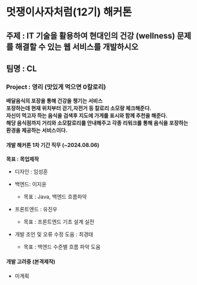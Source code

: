 # 멋쟁이사자처럼(12기) 해커톤 
## 주제 : IT 기술을 활용하여 현대인의 건강 (wellness) 문제를 해결할 수 있는 웹 서비스를 개발하시오

## 팀명 : CL
### Project : 영리 (맛있게 먹으면 0칼로리)
**배달음식의 포장을 통해 건강을 챙기는 서비스 <br>
포장하는데 현재 위치부터 걷기,자전거 등 칼로리 소모량 체크해준다.<br>
자신이 먹고자 하는 음식을 검색후 지도에 가게를 표시와 함께 추천을 해준다.<br>
해당 음식점까지 거리와 소모칼로리를 안내해주고 각종 리워크를 통해 음식을 포장하는 환경을 제공하는 서비스이다.**

#### 개발 해커톤 1차 기간 직무 (~2024.08.06)
**목표 : 목업제작**
- 디자인 : 임성훈
- 백엔드: 이지윤

  - 목표 : Java, 백엔드 흐름파악
- 프론트엔드 : 유진우
  - 목표 : 프론트엔드 기초 설계 실전
- 개발 조언 및 오류 수정 도움 : 최경태
  - 목표 : 백엔드 수준별 흐름 파악 도움 


#### 개발 고려중 (본격제작)
- 미계획
